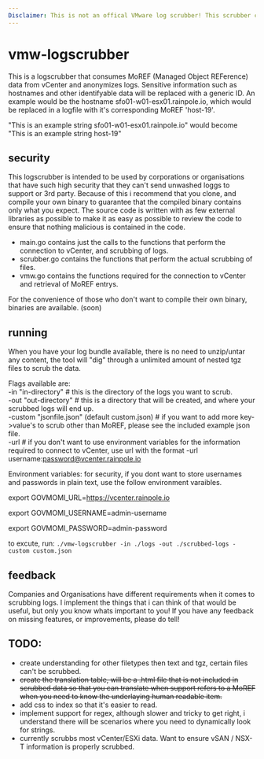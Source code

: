 ```yaml
---
Disclaimer: This is not an offical VMware log scrubber! This scrubber comes with no warranty or guarantee and it's your own responsiblity to verify that all sensitive information has been removed before sharing the logs.
---
```


# vmw-logscrubber

This is a logscrubber that consumes MoREF (Managed Object REFerence) data from vCenter and anonymizes logs.
Sensitive information such as hostnames and other identifyable data will be replaced with a generic ID.
An example would be the hostname sfo01-w01-esx01.rainpole.io, which would be replaced in a logfile with it's corresponding MoREF 'host-19'.

"This is an example string sfo01-w01-esx01.rainpole.io" would become "This is an example string host-19"

## security

This logscrubber is intended to be used by corporations or organisations that have such high security that they
can't send unwashed loggs to support or 3rd party. Because of this i recommend that you clone, and compile your
own binary to guarantee that the compiled binary contains only what you expect. The source code is written with
as few external libraries as possible to make it as easy as possible to review the code to ensure that nothing
malicious is contained in the code.

- main.go contains just the calls to the functions that perform the connection to vCenter, and scrubbing of logs.
- scrubber.go contains the functions that perform the actual scrubbing of files.
- vmw.go contains the functions required for the connection to vCenter and retrieval of MoREF entrys.

For the convenience of those who don't want to compile their own binary, binaries are available. (soon)

## running

When you have your log bundle available, there is no need to unzip/untar any content, the tool will "dig" through a unlimited
amount of nested tgz files to scrub the data.

Flags available are: <br/>
-in "in-directory" # this is the directory of the logs you want to scrub.<br/>
-out "out-directory" # this is a directory that will be created, and where your scrubbed logs will end up.<br/>
-custom "jsonfile.json" (default custom.json) # if you want to add more key->value's to scrub other than MoREF, please see the included example json file.<br/>
-url # if you don't want to use environment variables for the information required to connect to vCenter, use url with the format -url username:password@vcenter.rainpole.io <br/>

Environment variables:
for security, if you dont want to store usernames and passwords in plain text, use the follow environment varaibles.

export GOVMOMI_URL=https://vcenter.rainpole.io

export GOVMOMI_USERNAME=admin-username

export GOVMOMI_PASSWORD=admin-password

to excute, run: `./vmw-logscrubber -in ./logs -out ./scrubbed-logs -custom custom.json`

## feedback

Companies and Organisations have different requirements when it comes to scrubbing logs. I implement the things that i can think of
that would be useful, but only you know whats important to you! If you have any feedback on missing features, or improvements, please do tell!

## TODO:

- create understanding for other filetypes then text and tgz, certain files can't be scrubbed.
- ~~create the translation table, will be a .html file that is not included in scrubbed data so that you can translate when support refers to a MoREF when you need to know the underlaying human readable item.~~
- add css to index so that it's easier to read.
- implement support for regex, although slower and tricky to get right, i understand there will be scenarios where you need to dynamically look for strings.
- currently scrubbs most vCenter/ESXi data. Want to ensure vSAN / NSX-T information is properly scrubbed.
